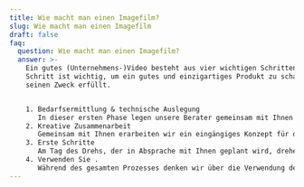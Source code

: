 ```yaml
---
title: Wie macht man einen Imagefilm?
slug: Wie macht man einen Imagefilm
draft: false
faq:
  question: Wie macht man einen Imagefilm?
  answer: >-
    Ein gutes (Unternehmens-)Video besteht aus vier wichtigen Schritten. Jeder
    Schritt ist wichtig, um ein gutes und einzigartiges Produkt zu schaffen, das
    seinen Zweck erfüllt.


    1. Bedarfsermittlung & technische Auslegung
       In dieser ersten Phase legen unsere Berater gemeinsam mit Ihnen das richtige visuelle Format fest und definieren den technischen Rahmen.
    2. Kreative Zusammenarbeit
       Gemeinsam mit Ihnen erarbeiten wir ein eingängiges Konzept für das Video oder die Animation. Wir tun dies während einer kreativen Sitzung. Auf der Grundlage dieses Inputs erstellen wir einen Entwurf für die Interviewfragen oder das Voice-over und die Bilder, die wir filmen wollen. Sie und Ihre Kollegen können dazu ein Feedback geben.
    3. Erste Schritte
       Am Tag des Drehs, der in Absprache mit Ihnen geplant wird, drehen wir das notwendige Material und führen Interviews durch. Dann machen wir Ihren Imagefilm. Natürlich können Sie uns Feedback geben! Wir arbeiten mit den professionellsten Geräten, um die höchste Qualität zu gewährleisten.
    4. Verwenden Sie .
       Während des gesamten Prozesses denken wir über die Verwendung der Inhalte nach. Auf diese Weise stellen wir sicher, dass Sie alle Werkzeuge haben, die Sie brauchen, um Ihre Ziele zu erreichen.
---
```


